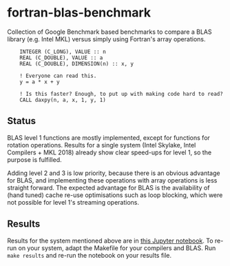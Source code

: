 # fortran-blas-benchmark

Collection of Google Benchmark based benchmarks to compare a BLAS library (e.g. Intel MKL) versus simply using Fortran's array operations.

```Fortran
    INTEGER (C_LONG), VALUE :: n
    REAL (C_DOUBLE), VALUE :: a
    REAL (C_DOUBLE), DIMENSION(n) :: x, y

    ! Everyone can read this.
    y = a * x + y
     
    ! Is this faster? Enough, to put up with making code hard to read?
    CALL daxpy(n, a, x, 1, y, 1)
```

## Status
BLAS level 1 functions are mostly implemented, except for functions for rotation operations. Results for a single system (Intel Skylake, Intel Compilers + MKL 2018) already show clear speed-ups for level 1, so the purpose is fulfilled.

Adding level 2 and 3 is low priority, because there is an obvious advantage for BLAS, and implementing these operations with array operations is less straight forward. The expected advantage for BLAS is the availability of (hand tuned) cache re-use optimisations such as loop blocking, which were not possible for level 1's streaming operations.

## Results
Results for the system mentioned above are in [this Jupyter notebook](analysis/analysis.ipynb). To re-run on your system, adapt the Makefile for your compilers and BLAS. Run `make results` and re-run the notebook on your results file.

